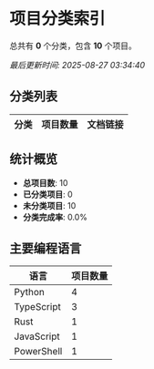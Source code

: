 # 项目分类索引

总共有 **0** 个分类，包含 **10** 个项目。

*最后更新时间: 2025-08-27 03:34:40*

## 分类列表

| 分类 | 项目数量 | 文档链接 |
|------|----------|----------|

## 统计概览

- **总项目数**: 10
- **已分类项目**: 0
- **未分类项目**: 10
- **分类完成率**: 0.0%

## 主要编程语言

| 语言 | 项目数量 |
|------|----------|
| Python | 4 |
| TypeScript | 3 |
| Rust | 1 |
| JavaScript | 1 |
| PowerShell | 1 |


